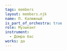 ```yaml
---
tags: members
layout: members.njk
name: П. Калюжный
is_part_of_orchestra: true
role: Музыкант
instrument:
  - Домра бас
works: да
---
```

